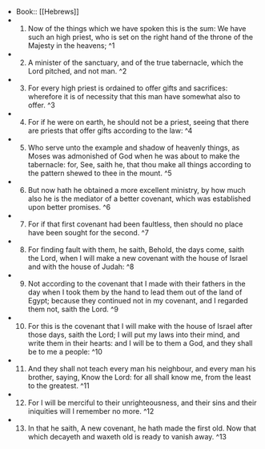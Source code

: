 - Book:: [[Hebrews]]
- 1. Now of the things which we have spoken this is the sum: We have such an high priest, who is set on the right hand of the throne of the Majesty in the heavens; ^1
- 2. A minister of the sanctuary, and of the true tabernacle, which the Lord pitched, and not man. ^2
- 3. For every high priest is ordained to offer gifts and sacrifices: wherefore it is of necessity that this man have somewhat also to offer. ^3
- 4. For if he were on earth, he should not be a priest, seeing that there are priests that offer gifts according to the law: ^4
- 5. Who serve unto the example and shadow of heavenly things, as Moses was admonished of God when he was about to make the tabernacle: for, See, saith he, that thou make all things according to the pattern shewed to thee in the mount. ^5
- 6. But now hath he obtained a more excellent ministry, by how much also he is the mediator of a better covenant, which was established upon better promises. ^6
- 7. For if that first covenant had been faultless, then should no place have been sought for the second. ^7
- 8. For finding fault with them, he saith, Behold, the days come, saith the Lord, when I will make a new covenant with the house of Israel and with the house of Judah: ^8
- 9. Not according to the covenant that I made with their fathers in the day when I took them by the hand to lead them out of the land of Egypt; because they continued not in my covenant, and I regarded them not, saith the Lord. ^9
- 10. For this is the covenant that I will make with the house of Israel after those days, saith the Lord; I will put my laws into their mind, and write them in their hearts: and I will be to them a God, and they shall be to me a people: ^10
- 11. And they shall not teach every man his neighbour, and every man his brother, saying, Know the Lord: for all shall know me, from the least to the greatest. ^11
- 12. For I will be merciful to their unrighteousness, and their sins and their iniquities will I remember no more. ^12
- 13. In that he saith, A new covenant, he hath made the first old. Now that which decayeth and waxeth old is ready to vanish away. ^13
